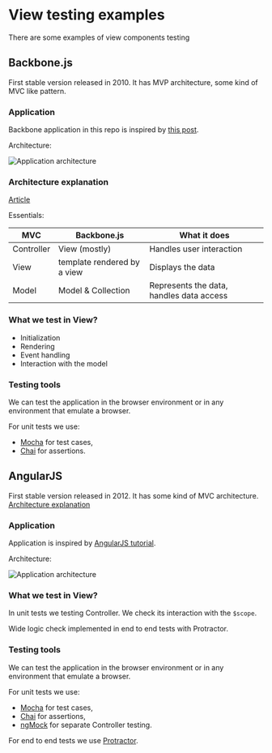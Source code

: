 View testing examples
=====
There are some examples of view components testing

## Backbone.js
First stable version released in 2010. 
It has MVP architecture, some kind of MVC like pattern.

### Application
Backbone application in this repo is inspired by [this post](http://habrahabr.ru/post/127049/).

Architecture:

![Application architecture](https://rawgit.com/Andre-487/view-testing-examples/master/.uml/backbone-architecture.svg)
 
### Architecture explanation
[Article](http://stackoverflow.com/a/6660560/1377912)
 
Essentials:

| MVC | Backbone.js | What it does |
| --- | --- | --- |
| Controller | View (mostly) | Handles user interaction |
| View | template rendered by a view | Displays the data |
| Model | Model & Collection | Represents the data, handles data access |

### What we test in View?
  * Initialization
  * Rendering
  * Event handling
  * Interaction with the model

### Testing tools
We can test the application in the browser environment or in any environment that emulate a browser.

For unit tests we use:
  * [Mocha](http://mochajs.org/) for test cases,
  * [Chai](http://chaijs.com/) for assertions.


## AngularJS
First stable version released in 2012. It has some kind of MVC architecture. 
[Architecture explanation](http://www.tutorialspoint.com/angularjs/angularjs_mvc_architecture.htm)

### Application
Application is inspired by [AngularJS tutorial](https://docs.angularjs.org/tutorial).

Architecture:

![Application architecture](https://rawgit.com/Andre-487/view-testing-examples/master/.uml/angular-architecture.svg)

### What we test in View?
In unit tests we testing Controller. We check its interaction with the `$scope`. 

Wide logic check implemented in end to end tests with Protractor.

### Testing tools
We can test the application in the browser environment or in any environment that emulate a browser.

For unit tests we use:
  * [Mocha](http://mochajs.org/) for test cases,
  * [Chai](http://chaijs.com/) for assertions,
  * [ngMock](https://docs.angularjs.org/api/ngMock) for separate Controller testing.
  
For end to end tests we use [Protractor](http://www.protractortest.org/).
